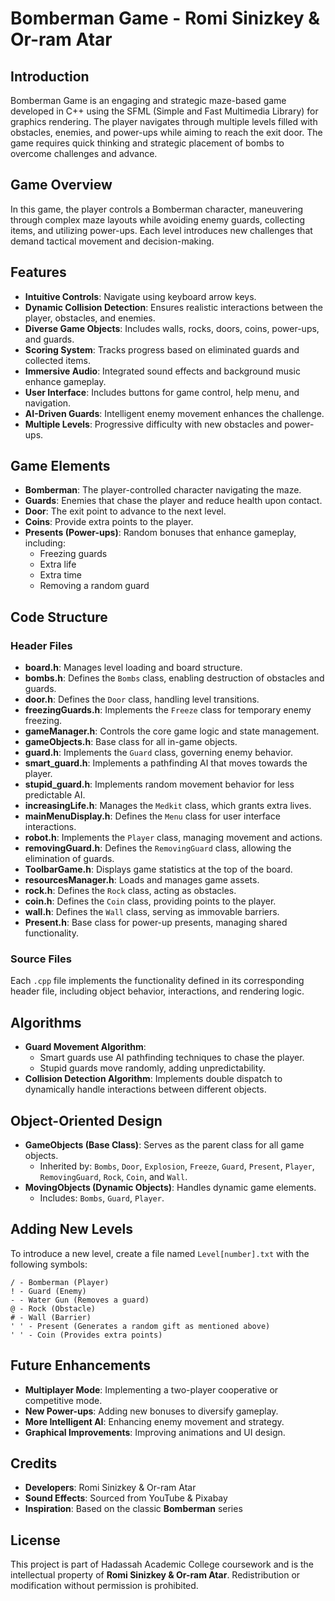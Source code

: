 # Bomberman Game - Romi Sinizkey & Or-ram Atar

## Introduction
Bomberman Game is an engaging and strategic maze-based game developed in C++ using the SFML (Simple and Fast Multimedia Library) for graphics rendering. The player navigates through multiple levels filled with obstacles, enemies, and power-ups while aiming to reach the exit door. The game requires quick thinking and strategic placement of bombs to overcome challenges and advance.

## Game Overview
In this game, the player controls a Bomberman character, maneuvering through complex maze layouts while avoiding enemy guards, collecting items, and utilizing power-ups. Each level introduces new challenges that demand tactical movement and decision-making.

## Features
- **Intuitive Controls**: Navigate using keyboard arrow keys.
- **Dynamic Collision Detection**: Ensures realistic interactions between the player, obstacles, and enemies.
- **Diverse Game Objects**: Includes walls, rocks, doors, coins, power-ups, and guards.
- **Scoring System**: Tracks progress based on eliminated guards and collected items.
- **Immersive Audio**: Integrated sound effects and background music enhance gameplay.
- **User Interface**: Includes buttons for game control, help menu, and navigation.
- **AI-Driven Guards**: Intelligent enemy movement enhances the challenge.
- **Multiple Levels**: Progressive difficulty with new obstacles and power-ups.

## Game Elements
- **Bomberman**: The player-controlled character navigating the maze.
- **Guards**: Enemies that chase the player and reduce health upon contact.
- **Door**: The exit point to advance to the next level.
- **Coins**: Provide extra points to the player.
- **Presents (Power-ups)**: Random bonuses that enhance gameplay, including:
  - Freezing guards
  - Extra life
  - Extra time
  - Removing a random guard

## Code Structure

### Header Files
- **board.h**: Manages level loading and board structure.
- **bombs.h**: Defines the `Bombs` class, enabling destruction of obstacles and guards.
- **door.h**: Defines the `Door` class, handling level transitions.
- **freezingGuards.h**: Implements the `Freeze` class for temporary enemy freezing.
- **gameManager.h**: Controls the core game logic and state management.
- **gameObjects.h**: Base class for all in-game objects.
- **guard.h**: Implements the `Guard` class, governing enemy behavior.
- **smart_guard.h**: Implements a pathfinding AI that moves towards the player.
- **stupid_guard.h**: Implements random movement behavior for less predictable AI.
- **increasingLife.h**: Manages the `Medkit` class, which grants extra lives.
- **mainMenuDisplay.h**: Defines the `Menu` class for user interface interactions.
- **robot.h**: Implements the `Player` class, managing movement and actions.
- **removingGuard.h**: Defines the `RemovingGuard` class, allowing the elimination of guards.
- **ToolbarGame.h**: Displays game statistics at the top of the board.
- **resourcesManager.h**: Loads and manages game assets.
- **rock.h**: Defines the `Rock` class, acting as obstacles.
- **coin.h**: Defines the `Coin` class, providing points to the player.
- **wall.h**: Defines the `Wall` class, serving as immovable barriers.
- **Present.h**: Base class for power-up presents, managing shared functionality.

### Source Files
Each `.cpp` file implements the functionality defined in its corresponding header file, including object behavior, interactions, and rendering logic.

## Algorithms
- **Guard Movement Algorithm**:
  - Smart guards use AI pathfinding techniques to chase the player.
  - Stupid guards move randomly, adding unpredictability.
- **Collision Detection Algorithm**: Implements double dispatch to dynamically handle interactions between different objects.

## Object-Oriented Design
- **GameObjects (Base Class)**: Serves as the parent class for all game objects.
  - Inherited by: `Bombs`, `Door`, `Explosion`, `Freeze`, `Guard`, `Present`, `Player`, `RemovingGuard`, `Rock`, `Coin`, and `Wall`.
- **MovingObjects (Dynamic Objects)**: Handles dynamic game elements.
  - Includes: `Bombs`, `Guard`, `Player`.

## Adding New Levels
To introduce a new level, create a file named `Level[number].txt` with the following symbols:

```
/ - Bomberman (Player)
! - Guard (Enemy)
- - Water Gun (Removes a guard)
@ - Rock (Obstacle)
# - Wall (Barrier)
' ' - Present (Generates a random gift as mentioned above)
' ' - Coin (Provides extra points)
```

## Future Enhancements
- **Multiplayer Mode**: Implementing a two-player cooperative or competitive mode.
- **New Power-ups**: Adding new bonuses to diversify gameplay.
- **More Intelligent AI**: Enhancing enemy movement and strategy.
- **Graphical Improvements**: Improving animations and UI design.

## Credits
- **Developers**: Romi Sinizkey & Or-ram Atar
- **Sound Effects**: Sourced from YouTube & Pixabay
- **Inspiration**: Based on the classic **Bomberman** series

## License
This project is part of Hadassah Academic College coursework and is the intellectual property of **Romi Sinizkey & Or-ram Atar**. Redistribution or modification without permission is prohibited.

